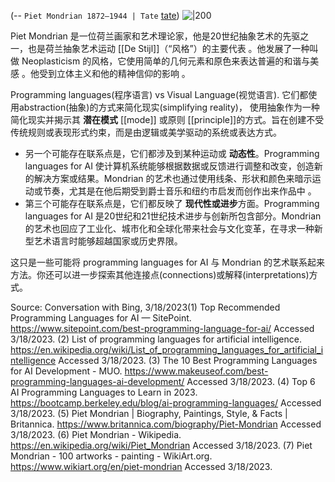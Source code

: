 
(-- `Piet Mondrian 1872–1944 | Tate` [tate](https://www.tate.org.uk/art/artists/piet-mondrian-1651))
![|200](https://media.tate.org.uk/art/images/work/T/T07/T07560_9.jpg)

Piet Mondrian 是一位荷兰画家和艺术理论家，他是20世纪抽象艺术的先驱之一，也是荷兰抽象艺术运动 [[De Stijl]]（“风格”）的主要代表 。他发展了一种叫做 Neoplasticism 的风格，它使用简单的几何元素和原色来表达普遍的和谐与美感 。他受到立体主义和他的精神信仰的影响 。

Programming languages(程序语言) vs Visual Language(视觉语言).
它们都使用abstraction(抽象)的方式来简化现实(simplifying reality)，
使用抽象作为一种简化现实并揭示其 **潜在模式** [[mode]] 或原则 [[principle]]的方式。旨在创建不受传统规则或表现形式约束，而是由逻辑或美学驱动的系统或表达方式。


- 另一个可能存在联系点是，它们都涉及到某种运动或 **动态性**。Programming languages for AI 使计算机系统能够根据数据或反馈进行调整和改变，创造新的解决方案或结果。Mondrian 的艺术也通过使用线条、形状和颜色来暗示运动或节奏，尤其是在他后期受到爵士音乐和纽约市启发而创作出来作品中 。
- 第三个可能存在联系点是，它们都反映了 **现代性或进步**方面。Programming languages for AI 是20世纪和21世纪技术进步与创新所包含部分。Mondrian 的艺术也回应了工业化、城市化和全球化带来社会与文化变革，在寻求一种新型艺术语言时能够超越国家或历史界限。

这只是一些可能将 programming languages for AI 与 Mondrian 的艺术联系起来方法。你还可以进一步探索其他连接点(connections)或解释(interpretations)方式。


Source: Conversation with Bing, 3/18/2023(1) Top Recommended Programming Languages for AI — SitePoint. https://www.sitepoint.com/best-programming-language-for-ai/ Accessed 3/18/2023.
(2) List of programming languages for artificial intelligence. https://en.wikipedia.org/wiki/List_of_programming_languages_for_artificial_intelligence Accessed 3/18/2023.
(3) The 10 Best Programming Languages for AI Development - MUO. https://www.makeuseof.com/best-programming-languages-ai-development/ Accessed 3/18/2023.
(4) Top 6 AI Programming Languages to Learn in 2023. https://bootcamp.berkeley.edu/blog/ai-programming-languages/ Accessed 3/18/2023.
(5) Piet Mondrian | Biography, Paintings, Style, & Facts | Britannica. https://www.britannica.com/biography/Piet-Mondrian Accessed 3/18/2023.
(6) Piet Mondrian - Wikipedia. https://en.wikipedia.org/wiki/Piet_Mondrian Accessed 3/18/2023.
(7) Piet Mondrian - 100 artworks - painting - WikiArt.org. https://www.wikiart.org/en/piet-mondrian Accessed 3/18/2023.





